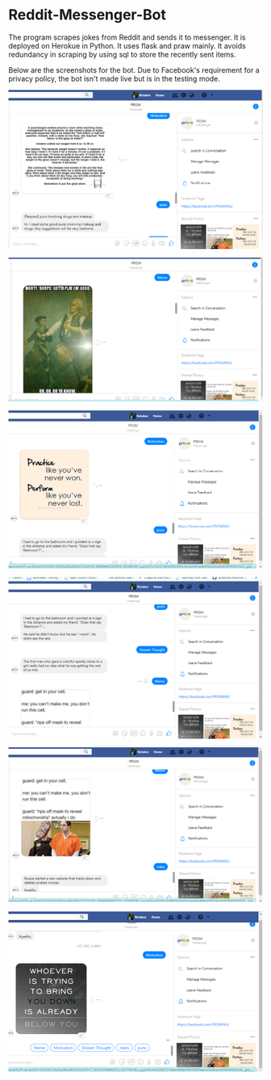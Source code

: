 # Reddit-Messenger-Bot
The program scrapes jokes from Reddit and sends it to messenger.
It is deployed on Herokue in Python. It uses flask and praw mainly.
It avoids redundancy in scraping by using sql to store the recently sent items.

Below are the screenshots for the bot. Due to Facebook's requirement for a privacy policy, the bot isn't made live but is in the testing mode.


![Screenshots](https://github.com/ketakee/Reddit-Messenger-Bot/blob/master/Reddit%20Bot%20Screenshot%201.png)


![Screenshot 2](https://github.com/ketakee/Reddit-Messenger-Bot/blob/master/Reddit%20Bot%20Screenshot%202.png)


![Screenshot 3](https://github.com/ketakee/Reddit-Messenger-Bot/blob/master/Reddit%20Bot%20Screenshot%203.png)


![Screenshot 4](https://github.com/ketakee/Reddit-Messenger-Bot/blob/master/Reddit%20Bot%20Screenshot%204.png)


![Screenshot 5](https://github.com/ketakee/Reddit-Messenger-Bot/blob/master/Reddit%20Bot%20Screenshot%205.png)


![Screenshot 6](https://github.com/ketakee/Reddit-Messenger-Bot/blob/master/Reddit%20Bot%20Screenshot%206.png)

